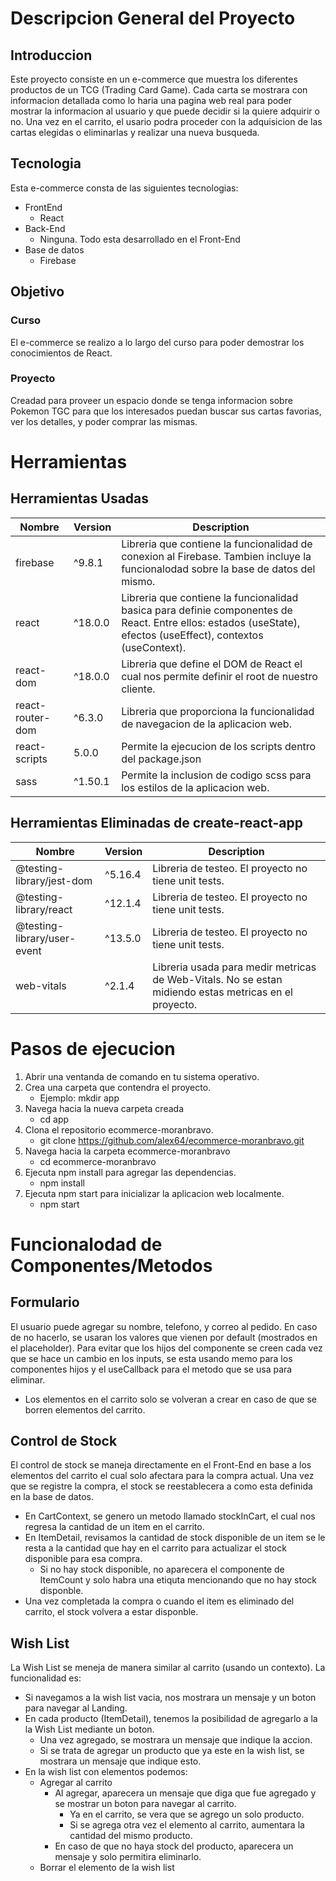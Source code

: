# Descripcion General del Proyecto
## Introduccion
Este proyecto consiste en un e-commerce que muestra los diferentes productos de un TCG (Trading Card Game). 
Cada carta se mostrara con informacion detallada como lo haria una pagina web real para poder mostrar la informacion al usuario y que puede decidir si la quiere adquirir o no. Una vez en el carrito, el usario podra proceder con la adquisicion de las cartas elegidas o eliminarlas y realizar una nueva busqueda.

## Tecnologia
Esta e-commerce consta de las siguientes tecnologias:
- FrontEnd
  - React
- Back-End
  - Ninguna. Todo esta desarrollado en el Front-End
- Base de datos
  - Firebase

## Objetivo
### Curso
El e-commerce se realizo a lo largo del curso para poder demostrar los conocimientos de React. 

### Proyecto
Creadad para proveer un espacio donde se tenga informacion sobre Pokemon TGC para que los interesados puedan buscar sus cartas favorias, ver los detalles, y poder comprar las mismas.

# Herramientas
## Herramientas Usadas
| Nombre | Version | Description |
| ----------- | ----------- | ----------- |
| firebase | ^9.8.1 | Libreria que contiene la funcionalidad de conexion al Firebase. Tambien incluye la funcionalodad sobre la base de datos del mismo.
| react | ^18.0.0 | Libreria que contiene la funcionalidad basica para definie componentes de React. Entre ellos: estados (useState), efectos (useEffect), contextos (useContext).
| react-dom | ^18.0.0 | Libreria que define el DOM de React el cual nos permite definir el root de nuestro cliente.
| react-router-dom | ^6.3.0 | Libreria que proporciona la funcionalidad de navegacion de la aplicacion web.
| react-scripts | 5.0.0 | Permite la ejecucion de los scripts dentro del package.json
| sass | ^1.50.1 | Permite la inclusion de codigo scss para los estilos de la aplicacion web.

## Herramientas Eliminadas de create-react-app
| Nombre | Version | Description |
| ----------- | ----------- | ----------- |
| @testing-library/jest-dom | ^5.16.4 | Libreria de testeo. El proyecto no tiene unit tests.
| @testing-library/react | ^12.1.4 | Libreria de testeo. El proyecto no tiene unit tests.
| @testing-library/user-event | ^13.5.0 | Libreria de testeo. El proyecto no tiene unit tests.
| web-vitals | ^2.1.4 | Libreria usada para medir metricas de Web-Vitals. No se estan midiendo estas metricas en el proyecto.

# Pasos de ejecucion
1. Abrir una ventanda de comando en tu sistema operativo.
1. Crea una carpeta que contendra el proyecto.
    - Ejemplo: mkdir app
1. Navega hacia la nueva carpeta creada
    - cd app
1. Clona el repositorio ecommerce-moranbravo.
    - git clone https://github.com/alex64/ecommerce-moranbravo.git
1. Navega hacia la carpeta ecommerce-moranbravo
    - cd ecommerce-moranbravo
1. Ejecuta npm install para agregar las dependencias.
    - npm install
1. Ejecuta npm start para inicializar la aplicacion web localmente.
    - npm start

# Funcionalodad de Componentes/Metodos
## Formulario
El usuario puede agregar su nombre, telefono, y correo al pedido.
En caso de no hacerlo, se usaran los valores que vienen por default (mostrados en el placeholder).
Para evitar que los hijos del componente se creen cada vez que se hace un cambio en los inputs, se esta usando memo para los componentes hijos y el useCallback para el metodo que se usa para eliminar.
- Los elementos en el carrito solo se volveran a crear en caso de que se borren elementos del carrito.

## Control de Stock
El control de stock se maneja directamente en el Front-End en base a los elementos del carrito el cual solo afectara para la compra actual. Una vez que se registre la compra, el stock se reestablecera a como esta definida en la base de datos.
- En CartContext, se genero un metodo llamado stockInCart, el cual nos regresa la cantidad de un item en el carrito.
- En ItemDetail, revisamos la cantidad de stock disponible de un item se le resta a la cantidad que hay en el carrito para actualizar el stock disponible para esa compra.
    - Si no hay stock disponible, no aparecera el componente de ItemCount y solo habra una etiquta mencionando que no hay stock disponble.
- Una vez completada la compra o cuando el item es eliminado del carrito, el stock volvera a estar disponble.

## Wish List
La Wish List se meneja de manera similar al carrito (usando un contexto). La funcionalidad es:
- Si navegamos a la wish list vacia, nos mostrara un mensaje y un boton para navegar al Landing.
- En cada producto (ItemDetail), tenemos la posibilidad de agregarlo a la la Wish List mediante un boton.
    - Una vez agregado, se mostrara un mensaje que indique la accion.
    - Si se trata de agregar un producto que ya este en la wish list, se mostrara un mensaje que indique esto.
- En la wish list con elementos podemos:
    - Agregar al carrito
        - Al agregar, aparecera un mensaje que diga que fue agregado y se mostrar un boton para navegar al carrito.
            - Ya en el carrito, se vera que se agrego un solo producto.
            - Si se agrega otra vez el elemento al carrito, aumentara la cantidad del mismo producto.
        - En caso de que no haya stock del producto, aparecera un mensaje y solo permitira eliminarlo.
    - Borrar el elemento de la wish list